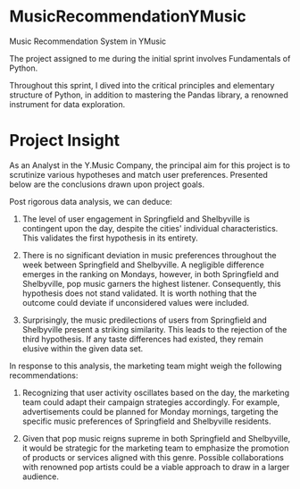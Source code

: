 # MusicRecommendationYMusic
Music Recommendation System in YMusic

The project assigned to me during the initial sprint involves Fundamentals of Python.

Throughout this sprint, I dived into the critical principles and elementary structure of Python, in addition to mastering the Pandas library, a renowned instrument for data exploration.

# **Project Insight**

As an Analyst in the Y.Music Company, the principal aim for this project is to scrutinize various hypotheses and match user preferences. Presented below are the conclusions drawn upon project goals.

Post rigorous data analysis, we can deduce:

1. The level of user engagement in Springfield and Shelbyville is contingent upon the day, despite the cities' individual characteristics. This validates the first hypothesis in its entirety.

2. There is no significant deviation in music preferences throughout the week between Springfield and Shelbyville. A negligible difference emerges in the ranking on Mondays, however, in both Springfield and Shelbyville, pop music garners the highest listener. Consequently, this hypothesis does not stand validated. It is worth nothing that the outcome could deviate if unconsidered values were included.

3. Surprisingly, the music predilections of users from Springfield and Shelbyville present a striking similarity. This leads to the rejection of the third hypothesis. If any taste differences had existed, they remain elusive within the given data set.

In response to this analysis, the marketing team might weigh the following recommendations:

1. Recognizing that user activity oscillates based on the day, the marketing team could adapt their campaign strategies accordingly. For example, advertisements could be planned for Monday mornings, targeting the specific music preferences of Springfield and Shelbyville residents.

2. Given that pop music reigns supreme in both Springfield and Shelbyville, it would be strategic for the marketing team to emphasize the promotion of products or services aligned with this genre. Possible collaborations with renowned pop artists could be a viable approach to draw in a larger audience.
